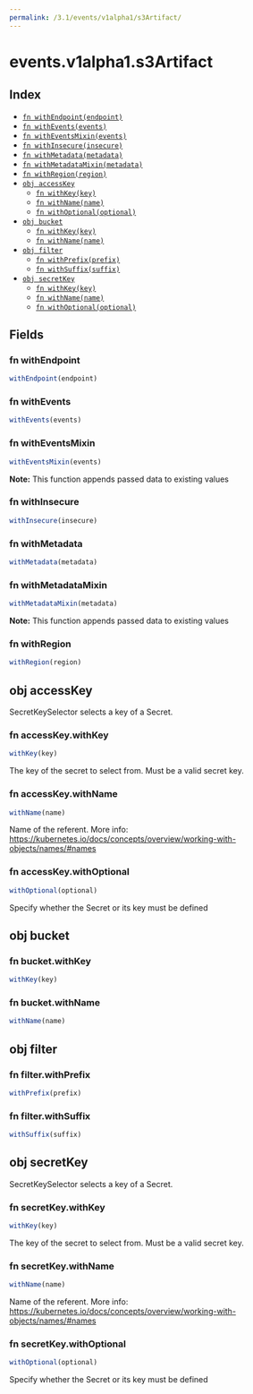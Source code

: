 ```yaml
---
permalink: /3.1/events/v1alpha1/s3Artifact/
---
```


# events.v1alpha1.s3Artifact



## Index

* [`fn withEndpoint(endpoint)`](#fn-withendpoint)
* [`fn withEvents(events)`](#fn-withevents)
* [`fn withEventsMixin(events)`](#fn-witheventsmixin)
* [`fn withInsecure(insecure)`](#fn-withinsecure)
* [`fn withMetadata(metadata)`](#fn-withmetadata)
* [`fn withMetadataMixin(metadata)`](#fn-withmetadatamixin)
* [`fn withRegion(region)`](#fn-withregion)
* [`obj accessKey`](#obj-accesskey)
  * [`fn withKey(key)`](#fn-accesskeywithkey)
  * [`fn withName(name)`](#fn-accesskeywithname)
  * [`fn withOptional(optional)`](#fn-accesskeywithoptional)
* [`obj bucket`](#obj-bucket)
  * [`fn withKey(key)`](#fn-bucketwithkey)
  * [`fn withName(name)`](#fn-bucketwithname)
* [`obj filter`](#obj-filter)
  * [`fn withPrefix(prefix)`](#fn-filterwithprefix)
  * [`fn withSuffix(suffix)`](#fn-filterwithsuffix)
* [`obj secretKey`](#obj-secretkey)
  * [`fn withKey(key)`](#fn-secretkeywithkey)
  * [`fn withName(name)`](#fn-secretkeywithname)
  * [`fn withOptional(optional)`](#fn-secretkeywithoptional)

## Fields

### fn withEndpoint

```ts
withEndpoint(endpoint)
```



### fn withEvents

```ts
withEvents(events)
```



### fn withEventsMixin

```ts
withEventsMixin(events)
```



**Note:** This function appends passed data to existing values

### fn withInsecure

```ts
withInsecure(insecure)
```



### fn withMetadata

```ts
withMetadata(metadata)
```



### fn withMetadataMixin

```ts
withMetadataMixin(metadata)
```



**Note:** This function appends passed data to existing values

### fn withRegion

```ts
withRegion(region)
```



## obj accessKey

SecretKeySelector selects a key of a Secret.

### fn accessKey.withKey

```ts
withKey(key)
```

The key of the secret to select from.  Must be a valid secret key.

### fn accessKey.withName

```ts
withName(name)
```

Name of the referent. More info: https://kubernetes.io/docs/concepts/overview/working-with-objects/names/#names

### fn accessKey.withOptional

```ts
withOptional(optional)
```

Specify whether the Secret or its key must be defined

## obj bucket



### fn bucket.withKey

```ts
withKey(key)
```



### fn bucket.withName

```ts
withName(name)
```



## obj filter



### fn filter.withPrefix

```ts
withPrefix(prefix)
```



### fn filter.withSuffix

```ts
withSuffix(suffix)
```



## obj secretKey

SecretKeySelector selects a key of a Secret.

### fn secretKey.withKey

```ts
withKey(key)
```

The key of the secret to select from.  Must be a valid secret key.

### fn secretKey.withName

```ts
withName(name)
```

Name of the referent. More info: https://kubernetes.io/docs/concepts/overview/working-with-objects/names/#names

### fn secretKey.withOptional

```ts
withOptional(optional)
```

Specify whether the Secret or its key must be defined
